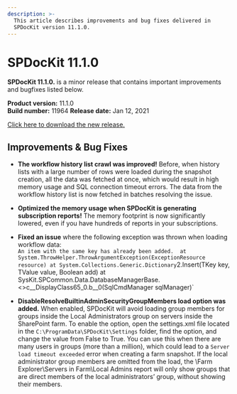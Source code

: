 ```yaml
---
description: >-
  This article describes improvements and bug fixes delivered in
  SPDocKit version 11.1.0.
---
```


# SPDocKit 11.1.0

**SPDocKit 11.1.0.** is a minor release that contains important improvements and bugfixes listed below.

**Product version:** 11.1.0  
**Build number:** 11964 
**Release date:** Jan 12, 2021

[Click here to download the new release.](https://www.syskit.com/products/spdockit/download/)

## Improvements & Bug Fixes

* **The workflow history list crawl was improved!** Before, when history lists with a large number of rows were loaded during the snapshot creation, all the data was fetched at once, which would result in high memory usage and SQL connection timeout errors. The data from the workflow history list is now fetched in batches resolving the issue. 

* **Optimized the memory usage when SPDocKit is generating subscription reports!** The memory footprint is now significantly lowered, even if you have hundreds of reports in your subscriptions. 

* **Fixed an issue** where the following exception was thrown when loading workflow data:  
`An item with the same key has already been added. 
at System.ThrowHelper.ThrowArgumentException(ExceptionResource resource)
at System.Collections.Generic.Dictionary`2.Insert(TKey key, TValue value, Boolean add)
at SysKit.SPCommon.Data.DatabaseManagerBase.<>c__DisplayClass65_0.<GetWorkflowTemplatesForFilter>b__0(SqlCmdManager sqlManager)`

* **DisableResolveBuiltinAdminSecurityGroupMembers load option was added.** When enabled, SPDocKit will avoid loading group members for groups inside the Local Administrators group on servers inside the SharePoint farm. To enable the option, open the settings.xml file located in the `C:\ProgramData\SPDocKit\Settings` folder, find the option, and change the value from False to True. You can use this when there are many users in groups (more than a million), which could lead to a `Server load timeout exceeded` error when creating a farm snapshot. If the local administrator group members are omitted from the load, the \Farm Explorer\Servers in Farm\Local Admins report will only show groups that are direct members of the local administrators’ group, without showing their members.
